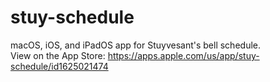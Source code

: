 # stuy-schedule

macOS, iOS, and iPadOS app for Stuyvesant's bell schedule.\
View on the App Store: https://apps.apple.com/us/app/stuy-schedule/id1625021474
